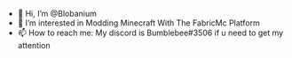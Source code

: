 - 👋 Hi, I’m @Blobanium
- 👀 I’m interested in Modding Minecraft With The FabricMc Platform
- 📫 How to reach me: My discord is Bumblebee#3506 if u need to get my attention

<!---
Blobanium/Blobanium is a ✨ special ✨ repository because its `README.md` (this file) appears on your GitHub profile.
You can click the Preview link to take a look at your changes.
--->
